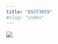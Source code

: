 ```yaml
---
title: "DSCF3059"
#slug: "index"
---
```


[![](/wp-content/2007/11/DSCF3059-300x225.jpg)](/wp-content/2007/11/DSCF3059.jpg)